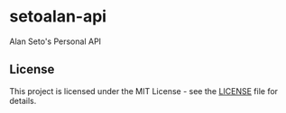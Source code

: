 # setoalan-api

Alan Seto's Personal API

## License

This project is licensed under the MIT License - see the [LICENSE](LICENSE) file for details.
